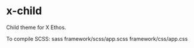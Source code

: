 # x-child
Child theme for X Ethos.

To compile SCSS:
sass framework/scss/app.scss framework/css/app.css
